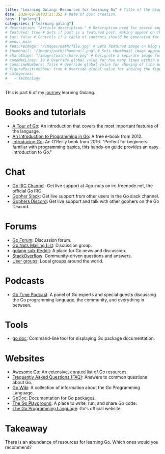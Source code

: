 ```yaml
---
title: "Learning Golang: Resources for learning Go" # Title of the blog post.
date: 2020-08-19T03:27:35Z # Date of post creation.
tags: ["golang"]
categories: ["learning golang"]
# description: "Article description." # Description used for search engine.
# featured: true # Sets if post is a featured post, making appear on the home page side bar.
# toc: false # Controls if a table of contents should be generated for first-level links automatically.
# menu: main
# featureImage: "/images/path/file.jpg" # Sets featured image on blog post.
# thumbnail: "/images/path/thumbnail.png" # Sets thumbnail image appearing inside card on homepage.
# shareImage: "/images/path/share.png" # Designate a separate image for social media sharing.
# codeMaxLines: 10 # Override global value for how many lines within a code block before auto-collapsing.
# codeLineNumbers: false # Override global value for showing of line numbers within code block.
# figurePositionShow: true # Override global value for showing the figure label.
# categories:
#   - Technology
---
```


This is part 6 of my [journey](/categories/learning-golang/) learning Golang.

# Books and tutorials

- [A Tour of Go](https://tour.golang.org/list): An introduction that covers the most important features of the language.
- [An Introduction to Programming in Go](https://www.golang-book.com/books/intro): A free e-book from 2012.
- [Introducing Go](https://www.oreilly.com/library/view/introducing-go/9781491941997/): An O'Reilly book from 2016.
  "Perfect for beginners familiar with programming basics, this hands-on guide provides an easy introduction to Go."

# Chat

- [Go IRC Channel](irc:irc.freenode.net/go-nuts): Get live support at #go-nuts on irc.freenode.net, the official Go IRC
- [Gopher Slack](https://blog.gopheracademy.com/gophers-slack-community/): Get live support from other users in the Go slack channel.
- [Gophers Discord](https://discord.gg/64C346U): Get live support and talk with other gophers on the Go Discord.

# Forums

- [Go Forum](https://forum.golangbridge.org/): Discussion forum.
- [Go Nuts Mailing List](https://groups.google.com/group/golang-nuts): Discussion group.
- [golang sub-Reddit](https://reddit.com/r/golang): A place for Go news and discussion.
- [StackOverflow](https://stackoverflow.com/questions/tagged/go): Community-driven questions and answers.
- [User groups](https://github.com/golang/go/wiki/GoUserGroups): Local groups around the world.

# Podcasts

- [Go Time Podcast](https://changelog.com/gotime): A panel of Go experts and
  special guests discussing the Go programming language, the community, and
  everything in between.

# Tools

- [go doc](https://golang.org/cmd/doc/): Command-line tool for displaying Go package documentation.

# Websites

- [Awesome Go](https://awesome-go.com/): An extensive, curated list of Go resources.
- [Frequently Asked Questions (FAQ)](https://golang.org/doc/faq): Answers to common questions about Go.
- [Go Wiki](https://github.com/golang/go/wiki): A collection of information about the Go Programming Language.
- [GoDoc](https://godoc.org/): Documentation for Go packages.
- [The Go Playground](https://play.golang.org/): A place to write, run, and share Go code.
- [The Go Programming Language](https://golang.org/): Go's official website.

# Takeaway

There is an abundance of resources for learning Go. Which ones would you recommend?
